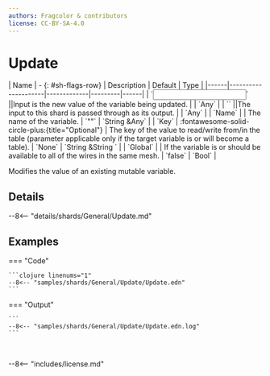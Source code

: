 ```yaml
---
authors: Fragcolor & contributors
license: CC-BY-SA-4.0
---
```



# Update

<div class="sh-parameters" markdown="1">
| Name | - {: #sh-flags-row} | Description | Default | Type |
|------|---------------------|-------------|---------|------|
| `<input>` ||Input is the new value of the variable being updated. | | `Any` |
| `<output>` ||The input to this shard is passed through as its output. | | `Any` |
| `Name` |  | The name of the variable. | `""` | `String &Any` |
| `Key` | :fontawesome-solid-circle-plus:{title="Optional"}  | The key of the value to read/write from/in the table (parameter applicable only if the target variable is or will become a table). | `None` | `String &String ` |
| `Global` |  | If the variable is or should be available to all of the wires in the same mesh. | `false` | `Bool` |

</div>

Modifies the value of an existing mutable variable.

## Details

--8<-- "details/shards/General/Update.md"


## Examples

=== "Code"

    ```clojure linenums="1"
    --8<-- "samples/shards/General/Update/Update.edn"
    ```

=== "Output"

    ```
    --8<-- "samples/shards/General/Update/Update.edn.log"
    ```
&nbsp;

--8<-- "includes/license.md"
